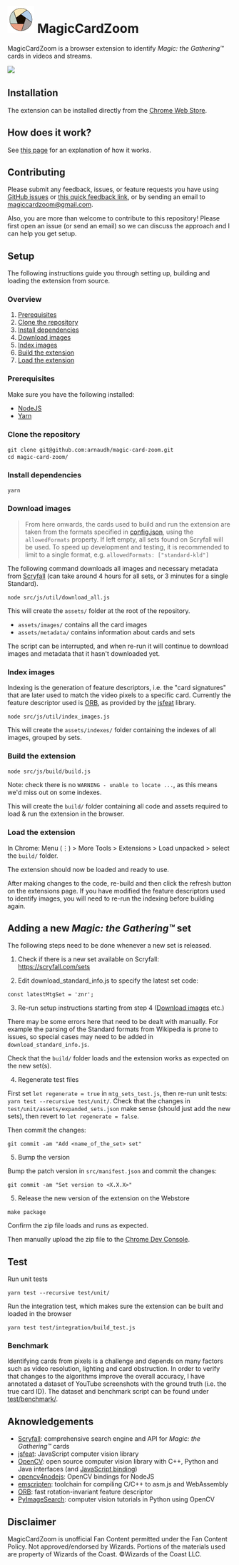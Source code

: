 # ![Logo](src/img/icon30.svg) MagicCardZoom

MagicCardZoom is a browser extension to identify _Magic: the Gathering™_ cards in videos and streams.

![](src/img/capture1.gif)

## Installation

The extension can be installed directly from the [Chrome Web Store](https://chrome.google.com/webstore/detail/magic-card-zoom/cphkchmjhpgjajfogfkolbgageciokda).

<!--- Detailed Description for the Web Store
Chrome extension to identify Magic: The Gathering™ cards in videos and streams. Simply hover your mouse over any card to get a high definition visual.

=== Updates ===
[2020-02-09] Version 3.1.3
- Add Kaldheim set
[2020-09-05] Version 3.1.2
- Add Zendikar Rising set
- starter sets are now included (e.g. Arena Beginner Set)
[2020-08-09] Version 3.1.1
- Use simpler Scryfall API to render cards
- Add Core Set 2021 set
[2020-05-01] Version 3.1
- Add the Modern Masters and Modern Horizons sets to the Modern format
[2020-04-10] Version 3.0
- Expanded the list of cards to include all cards ever printed!
You can now choose formats such as Pioneer, Modern, Vintage or Commander, in addition to the Standard formats. This was made possible by optimizing the detection algorithms and refactoring the extension's internal messaging system. Please keep in mind that a smaller pool of cards gives faster and more accurate results, so pick a smaller pool when possible.
- Added Ikoria: Lair of Behemoths set
[2020-01-14] Version 2.0.3
- Added Theros Beyond Death set
[2019-11-11] Version 2.0.2
- Added Eldritch Moon set
- Fixed memory leak that crashed the extension after a while
- Fixed fullscreen on Twitch
[2019-10-13] Version 2.0
- You can now use MagicCardZoom on any video/stream on the web, including Twitch!

=== How to use ===
1. Install the extension
2. Go to a video/stream showing a game of Magic (e.g. https://youtu.be/cKPaR2uSpPk?t=222)
3. Click on the extension icon in the top right corner of the browser
4. Select the appropriate pool of cards for the game (best guess will be selected by default), then click on "Start MagicCardZoom"
5. Hover your mouse over any card in the video to get a high definition visual of the card (works best when hovering over the card's art)

To stop running the extension, click on the extension icon, then click on "Stop MagicCardZoom". The extension will also stop when closing the tab or navigating to a new page.

=== Limitations ===
Identification of the correct card depends on how recognisable the card's artwork is, therefore strong light reflection or obstructions (e.g. by dice or other cards) will cause some cards to not be identified.
Also keep in mind that the number of cards in the pool has a direct impact on the accuracy of the detection, therefore the extension will work better on smaller formats such as Standard or Pioneer as opposed to larger formats such as Modern, Vintage or Commander.

=== Feedback / contribute ===
Please submit any feedback, questions or issues you have to magiccardzoom@gmail.com, or use the feedback link in the extension popup.
Also, this extension is Open Source and you are welcome to contribute: https://github.com/arnaudh/magic-card-zoom

=== Disclaimer ===
MagicCardZoom is unofficial Fan Content permitted under the Fan Content Policy. Not approved/endorsed by Wizards. Portions of the materials used are property of Wizards of the Coast. ©Wizards of the Coast LLC.

-->

## How does it work?

See [this page](./doc/How_it_works.md) for an explanation of how it works.

## Contributing

Please submit any feedback, issues, or feature requests you have using [GitHub issues](/../../issues) or [this quick feedback link](https://docs.google.com/forms/d/e/1FAIpQLSc74wD1PziO3uHVpGuEHrQj9vrd_EMKhSxVJhtaJDyT42ELTQ/viewform?usp=sf_link), or by sending an email to magiccardzoom@gmail.com.

Also, you are more than welcome to contribute to this repository!
Please first open an issue (or send an email) so we can discuss the approach and I can help you get setup.

## Setup

The following instructions guide you through setting up, building and loading the extension from source.

### Overview

1. [Prerequisites](#prerequisites)
2. [Clone the repository](#clone-the-repository)
3. [Install dependencies](#install-dependencies)
4. [Download images](#download-images)
5. [Index images](#index-images)
6. [Build the extension](#build-the-extension)
7. [Load the extension](#load-the-extension)


### Prerequisites

Make sure you have the following installed:
- [NodeJS](https://nodejs.org/)
- [Yarn](https://yarnpkg.com/en/docs/install)

### Clone the repository

```
git clone git@github.com:arnaudh/magic-card-zoom.git
cd magic-card-zoom/
```

### Install dependencies

```
yarn
```

### Download images

> From here onwards, the cards used to build and run the extension are taken from the formats specified in [config.json](config.json), using the `allowedFormats` property.
> If left empty, all sets found on Scryfall will be used. To speed up development and testing, it is recommended to limit to a single format, e.g. `allowedFormats: ["standard-kld"]`

The following command downloads all images and necessary metadata from [Scryfall](http://scryfall.com) (can take around 4 hours for all sets, or 3 minutes for a single Standard).

```
node src/js/util/download_all.js
```

This will create the `assets/` folder at the root of the repository.
- `assets/images/` contains all the card images
- `assets/metadata/` contains information about cards and sets

The script can be interrupted, and when re-run it will continue to download images and metadata that it hasn't downloaded yet.

### Index images

Indexing is the generation of feature descriptors, i.e. the "card signatures" that are later used to match the video pixels to a specific card.
Currently the feature descriptor used is [ORB](http://www.willowgarage.com/sites/default/files/orb_final.pdf), as provided by the [jsfeat](https://github.com/inspirit/jsfeat) library.

```
node src/js/util/index_images.js
```

This will create the `assets/indexes/` folder containing the indexes of all images, grouped by sets.

### Build the extension

```
node src/js/build/build.js
```

Note: check there is no `WARNING - unable to locate ...`, as this means we'd miss out on some indexes.

This will create the `build/` folder containing all code and assets required to load & run the extension in the browser.

### Load the extension

In Chrome: Menu (⋮) > More Tools > Extensions > Load unpacked > select the `build/` folder.

The extension should now be loaded and ready to use.

After making changes to the code, re-build and then click the refresh button on the extensions page. If you have modified the feature descriptors used to identify images, you will need to re-run the indexing before building again.

## Adding a new _Magic: the Gathering™_ set

The following steps need to be done whenever a new set is released.

1. Check if there is a new set available on Scryfall: https://scryfall.com/sets

2. Edit download_standard_info.js to specify the latest set code:

```
const latestMtgSet = 'znr';
```

3. Re-run setup instructions starting from step 4 ([Download images](#download-images) etc.)

There may be some errors here that need to be dealt with manually. For example the parsing of the Standard formats from Wikipedia is prone to issues, so special cases may need to be added in `download_standard_info.js`.

Check that the `build/` folder loads and the extension works as expected on the new set(s).

4. Regenerate test files

First set `let regenerate = true` in `mtg_sets_test.js`, then re-run unit tests: `yarn test --recursive test/unit/`.
Check that the changes in `test/unit/assets/expanded_sets.json` make sense (should just add the new sets), then revert to `let regenerate = false`.

Then commit the changes:

```
git commit -am "Add <name_of_the_set> set"
```

5. Bump the version

Bump the patch version in `src/manifest.json` and commit the changes:

```
git commit -am "Set version to <X.X.X>"
``` 

5. Release the new version of the extension on the Webstore

```
make package
```

Confirm the zip file loads and runs as expected.

Then manually upload the zip file to the [Chrome Dev Console](https://chrome.google.com/u/2/webstore/devconsole).

## Test


Run unit tests

```
yarn test --recursive test/unit/
```

Run the integration test, which makes sure the extension can be built and loaded in the browser

```
yarn test test/integration/build_test.js
```

### Benchmark

Identifying cards from pixels is a challenge and depends on many factors such as video resolution, lighting and card obstruction.
In order to verify that changes to the algorithms improve the overall accuracy, I have annotated a dataset of YouTube screenshots with the ground truth (i.e. the true card ID).
The dataset and benchmark script can be found under [test/benchmark/](test/benchmark/).


## Aknowledgements

- [Scryfall](https://scryfall.com/): comprehensive search engine and API for _Magic: the Gathering™_ cards
- [jsfeat](https://github.com/inspirit/jsfeat): JavaScript computer vision library
- [OpenCV](https://github.com/opencv/opencv): open source computer vision library with C++, Python and Java interfaces (and [JavaScript binding](https://docs.opencv.org/3.4/d5/d10/tutorial_js_root.html))
- [opencv4nodejs](https://github.com/justadudewhohacks/opencv4nodejs): OpenCV bindings for NodeJS
- [emscripten](https://emscripten.org/): toolchain for compiling C/C++ to asm.js and WebAssembly
- [ORB](http://www.willowgarage.com/sites/default/files/orb_final.pdf): fast rotation-invariant feature descriptor
- [PyImageSearch](http://www.pyimagesearch.com/): computer vision tutorials in Python using OpenCV


## Disclaimer

MagicCardZoom is unofficial Fan Content permitted under the Fan Content Policy. Not approved/endorsed by Wizards. Portions of the materials used are property of Wizards of the Coast. ©Wizards of the Coast LLC. 
